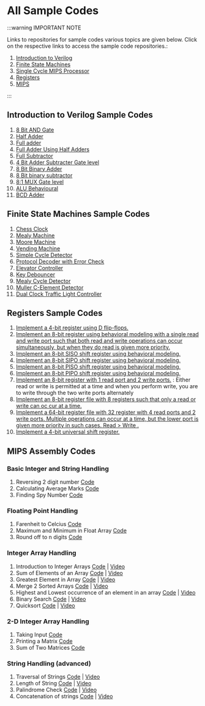 # All Sample Codes

<!-- :::info Note
Visit our [Github](https://github.com/hwlabnitc) for all sample code repositories.
::: -->


:::warning IMPORTANT NOTE

Links to repositories for sample codes various topics are given below. Click on the respective links to access the sample code repositories.:

1. [Introduction to Verilog](https://github.com/hwlabnitc/Intro-to-Verilog)
2. [Finite State Machines](https://github.com/hwlabnitc/Finite-State-Machines)
3. [Single Cycle MIPS Processor](https://github.com/hwlabnitc/Single-Cycle-Processor)
4. [Registers](https://github.com/hwlabnitc/Registers)
5. [MIPS](https://github.com/hwlabnitc/MIPS-Codes)

:::


## Introduction to Verilog Sample Codes

1. [8 Bit AND Gate](https://github.com/hwlabnitc/Intro-to-Verilog/tree/main/Sample%20Codes/8%20Bit%20AND%20Gate/)
1. [Half Adder](https://github.com/hwlabnitc/Intro-to-Verilog/tree/main/Sample%20Codes/Half%20Adder/)
1. [Full adder](https://github.com/hwlabnitc/Intro-to-Verilog/tree/main/Sample%20Codes/Full%20Adders/)
1. [Full Adder Using Half Adders](https://github.com/hwlabnitc/Intro-to-Verilog/tree/main/Sample%20Codes/Full%20Adder%20Using%20Half%20Adders/)
1. [Full Subtractor](https://github.com/hwlabnitc/Intro-to-Verilog/tree/main/Sample%20Codes/Full%20Subtractor/)
1. [4 Bit Adder Subtracter Gate level](https://github.com/hwlabnitc/Intro-to-Verilog/tree/main/Sample%20Codes/4%20Bit%20Adder%20Subtracter%20Gate%20level/)
1. [8 Bit Binary Adder](https://github.com/hwlabnitc/Intro-to-Verilog/tree/main/Sample%20Codes/8%20Bit%20Binary%20Adder/)
1. [8 Bit binary subtractor](https://github.com/hwlabnitc/Intro-to-Verilog/tree/main/Sample%20Codes/8%20Bit%20binary%20subtractor/)
1. [8:1 MUX Gate level](https://github.com/hwlabnitc/Intro-to-Verilog/tree/main/Sample%20Codes/8:1%20MUX%20Gate%20level/)
1. [ALU Behavioural](https://github.com/hwlabnitc/Intro-to-Verilog/tree/main/Sample%20Codes/ALU%20Behavioural/)
1. [BCD Adder](https://github.com/hwlabnitc/Intro-to-Verilog/tree/main/Sample%20Codes/BCD%20Adder/)


## Finite State Machines Sample Codes

1. [Chess Clock](https://github.com/hwlabnitc/Finite-State-Machines/tree/main/Sample%20Codes/Chess%20Clock/)
2. [Mealy Machine](https://github.com/hwlabnitc/Finite-State-Machines/tree/main/Sample%20Codes/Mealy%20Machine/)
3. [Moore Machine](https://github.com/hwlabnitc/Finite-State-Machines/tree/main/Sample%20Codes/Moore%20Machine/)
4. [Vending Machine](https://github.com/hwlabnitc/Finite-State-Machines/tree/main/Sample%20Codes/Vending%20Machine/)
5. [Simple Cycle Detector](https://github.com/hwlabnitc/Finite-State-Machines/tree/main/Sample%20Codes/Cycle%20Detector/)
6. [Protocol Decoder with Error Check](https://github.com/hwlabnitc/Finite-State-Machines/tree/main/Sample%20Codes/Protocol%20Decoder%20with%20Error%20Check/)
7. [Elevator Controller](https://github.com/hwlabnitc/Finite-State-Machines/tree/main/Sample%20Codes/ElevatorController/)
8. [Key Debouncer](https://github.com/hwlabnitc/Finite-State-Machines/tree/main/Sample%20Codes/KeyDebouncer/)
9. [Mealy Cycle Detector](https://github.com/hwlabnitc/Finite-State-Machines/tree/main/Sample%20Codes/Mealy%20Cycle%20Detector/)
10. [Muller C-Element Detector](https://github.com/hwlabnitc/Finite-State-Machines/tree/main/Sample%20Codes/Muller%20C%20-%20Element%20Detector/)
11. [Dual Clock Traffic Light Controller](https://github.com/hwlabnitc/Finite-State-Machines/tree/main/Sample%20Codes/Dual%20Clock%20Traffic%20Light/)


## Registers Sample Codes

1. [Implement a 4-bit register using D flip-flops.](https://github.com/hwlabnitc/Registers/blob/main/codes/Q1/)  
2. [Implement an 8-bit register using behavioral modeling with a single read and write port such that both read and write operations can occur simultaneously, but when they do read is given more priority.](https://github.com/hwlabnitc/Registers/blob/main/codes/Q2/)  
3. [Implement an 8-bit SISO shift register using behavioral modeling.](https://github.com/hwlabnitc/Registers/blob/main/codes/Q3/)  
4. [Implement an 8-bit SIPO shift register using behavioral modeling.](https://github.com/hwlabnitc/Registers/blob/main/codes/Q4/)   
5. [Implement an 8-bit PISO shift register using behavioral modeling.](https://github.com/hwlabnitc/Registers/blob/main/codes/Q5/)
6. [Implement an 8-bit PIPO shift register using behavioral modeling.](https://github.com/hwlabnitc/Registers/blob/main/codes/Q6/)  
7. [Implement an 8-bit register with 1 read port and 2 write ports.](https://github.com/hwlabnitc/Registers/blob/main/codes/Q7/)  :  Either read or write is permitted at a time and when you perform write, you are to write through the two write ports alternately
8. [Implement an 8-bit register file with 8 registers such that only a read or write can oc
cur at a time.](https://github.com/hwlabnitc/Registers/blob/main/codes/Q8/)  
1. [Implement a 64-bit register file with 32 register with 4 read ports and 2 write ports. Multiple operations can occur at a time, but the lower port is given more priority in such cases. Read > Write .](https://github.com/hwlabnitc/Registers/blob/main/codes/Q9/)  
2.  [Implement a 4-bit universal shift register.](https://github.com/hwlabnitc/Registers/blob/main/codes/Q1/.v)  


## MIPS Assembly Codes

### **Basic Integer and String Handling**

1. Reversing 2 digit number  [Code](https://github.com/hwlab-csed/MIPS-Codes/blob/main/Intro%20to%20MIPS/Integers%20and%20Strings_q1.asm)   
2. Calculating Average Marks  [Code](https://github.com/hwlab-csed/MIPS-Codes/blob/main/Intro%20to%20MIPS/Integers%20and%20Strings_q2.asm)   
3. Finding Spy Number  [Code](https://github.com/hwlab-csed/MIPS-Codes/blob/main/Intro%20to%20MIPS/Integers%20and%20Strings_q3.asm)   

### **Floating Point Handling**

1. Farenheit to Celcius  [Code](https://github.com/hwlabnitc/MIPS-Codes/blob/main/Floating%20point/Q1.asm)   
1. Maximum and Minimum in Float Array  [Code](https://github.com/hwlabnitc/MIPS-Codes/blob/main/Floating%20point/Q2.asm)   
1. Round off to n digits  [Code](https://github.com/hwlabnitc/MIPS-Codes/blob/main/Floating%20point/Q3.asm)   

### **Integer Array Handling**

1. Introduction to Integer Arrays  [Code](https://github.com/hwlab-csed/MIPS-Codes/blob/main/Integer%20arrays/MIPS_Integer%20Arrays_Sample%20Codes_1.asm)  | [Video](https://youtu.be/tvaMA7D_cjo) 
1. Sum of Elements of an Array  [Code](https://github.com/hwlab-csed/MIPS-Codes/blob/main/Integer%20arrays/MIPS_Integer%20Arrays_Practice%20Codes_1.asm)  | [Video](https://youtu.be/oYBOHah18Pw) 
1. Greatest Element in Array  [Code](https://github.com/hwlab-csed/MIPS-Codes/blob/main/Integer%20arrays/MIPS_Integer%20Arrays_Practice%20Codes_2.asm)  | [Video](https://youtu.be/xc4gQB3S2dg) 
1. Merge 2 Sorted Arrays  [Code](https://github.com/hwlab-csed/MIPS-Codes/blob/main/Integer%20Arrays%20Advanced/Integer_Array_Advanced_Practice_Q1_Merging_Two_Sorted_Arrays.asm)  | [Video](https://youtu.be/IqFx7i-GqPI) 
1. Highest and Lowest occurrence of an element in an array  [Code](https://github.com/hwlab-csed/MIPS-Codes/blob/main/Integer%20Arrays%20Advanced/Integer_Array_Advanced_Practice_Q2_Highest_Lowest_Frequency.asm)  | [Video](https://youtu.be/1tUfRNTi1t4) 
1. Binary Search  [Code](https://github.com/hwlab-csed/MIPS-Codes/blob/main/Integer%20Arrays%20Advanced/Integer_Array_Advanced_Practice_Q3_BinarySearch.asm)  | [Video](https://youtu.be/lKo10ZWYlDc) 
1. Quicksort  [Code](https://github.com/hwlab-csed/MIPS-Codes/blob/main/Integer%20Arrays%20Advanced/Integer_Array_Advanced_Practice_Q4_QuickSort.asm)  | [Video](https://youtu.be/ywtvFJw4HQQ) 

### **2-D Integer Array Handling**

1. Taking Input  [Code](https://github.com/hwlab-csed/MIPS-Codes/blob/main/Two%20Dimensional%20Arrays/Two_Dimensional_Arrays_Sample_Q1_Taking_Input_For_Matrix.asm)   
2. Printing a Matrix  [Code](https://github.com/hwlab-csed/MIPS-Codes/blob/main/Two%20Dimensional%20Arrays/Two_Dimensional_Arrays_Sample_Q2_Printing_Matrix.asm)   
3. Sum of Two Matrices  [Code](https://github.com/hwlabnitc/MIPS-Codes/blob/main/Two%20Dimensional%20Arrays/Two_Dimensional_Arrays_Practice_Q1_sum_of_two_matrices.asm)   

### **String Handling (advanced)**    

1. Traversal of Strings  [Code](https://github.com/hwlab-csed/MIPS-Codes/blob/main/Strings%20Advanced/MIPS_Strings%20Advanced_Sample%20Codes_1.asm)  | [Video](https://youtu.be/HiqgMrXHeyQ) 
1. Length of String  [Code](https://github.com/hwlabnitc/MIPS-Codes/blob/main/Strings%20Advanced/MIPS_Strings_Advanced_Practice_Q1.asm)  | [Video](https://youtu.be/GWlaAK4VdWo) 
1. Palindrome Check  [Code](https://github.com/hwlabnitc/MIPS-Codes/blob/main/Strings%20Advanced/MIPS_Strings_Advanced_Practice_Q2.asm)  | [Video](https://youtu.be/7mD-2DHDjEc) 
1. Concatenation of strings  [Code](https://github.com/hwlabnitc/MIPS-Codes/blob/main/Strings%20Advanced/MIPS_Strings_Advanced_Practice_Q3.asm)  | [Video](https://youtu.be/SDeHKgsCJE8) 